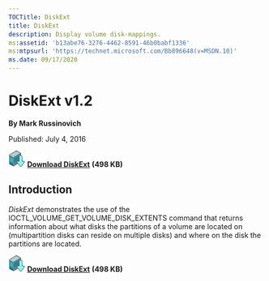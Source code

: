 ```yaml
--- 
TOCTitle: DiskExt
title: DiskExt
description: Display volume disk-mappings.
ms:assetid: 'b13abe76-3276-4462-8591-46b0babf1336'
ms:mtpsurl: 'https://technet.microsoft.com/Bb896648(v=MSDN.10)'
ms.date: 09/17/2020
---
```


# DiskExt v1.2

**By Mark Russinovich**

Published: July 4, 2016

[![Download](media/shared/Download_sm.png)](https://download.sysinternals.com/files/DiskExt.zip) [**Download DiskExt**](https://download.sysinternals.com/files/DiskExt.zip) **(498 KB)**

## Introduction

*DiskExt* demonstrates the use of the
IOCTL\_VOLUME\_GET\_VOLUME\_DISK\_EXTENTS command that returns
information about what disks the partitions of a volume are located on
(multipartition disks can reside on multiple disks) and where on the
disk the partitions are located.

[![Download](media/shared/Download_sm.png)](https://download.sysinternals.com/files/DiskExt.zip) [**Download DiskExt**](https://download.sysinternals.com/files/DiskExt.zip) **(498 KB)**
